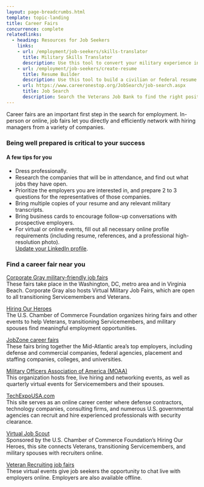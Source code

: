 ```yaml
---
layout: page-breadcrumbs.html
template: topic-landing
title: Career Fairs
concurrence: complete
relatedlinks:
  - heading: Resources for Job Seekers
    links:
    - url: /employment/job-seekers/skills-translator
      title: Military Skills Translator
      description: Use this tool to convert your military experience into civilian language that hiring managers can easily understand.
    - url: /employment/job-seekers/create-resume
      title: Resume Builder
      description: Use this tool to build a civilian or federal resume.
    - url: https://www.careeronestop.org/JobSearch/job-search.aspx
      title: Job Search
      description: Search the Veterans Job Bank to find the right position for you.
---
```

<div itemscope itemtype ="http://schema.org/HowTo">
<div class="va-introtext" itemprop="description">

Career fairs are an important first step in the search for employment. In-person or online, job fairs let you directly and efficiently network with hiring managers from a variety of companies.

</div>

<div itemprop="steps" itemscope itemtype ="http://schema.org/HowToSection">

<h3 itemprop="name">Being well prepared is critical to your success</h3>
<div itemprop="itemListElement">

#### A few tips for you

- Dress professionally.
- Research the companies that will be in attendance, and find out what jobs they have open.
- Prioritize the employers you are interested in, and prepare 2 to 3 questions for the representatives of those companies.
- Bring multiple copies of your resume and any relevant military transcripts.
- Bring business cards to encourage follow-up conversations with prospective employers.
- For virtual or online events, fill out all necessary online profile requirements (including resume, references, and a professional high-resolution photo). <br> [Update your LinkedIn profile](https://www.linkedin.com/).

</div>
</div>

<div itemprop="steps" itemscope itemtype ="http://schema.org/HowToSection">

<h3 itemprop="name">Find a career fair near you</h3>
<div itemprop="itemListElement">

[Corporate Gray military-friendly job fairs](https://www.corporategray.com/jobfairs) <br> These fairs take place in the Washington, DC, metro area and in Virginia Beach. Corporate Gray also hosts Virtual Military Job Fairs, which are open to all transitioning Servicemembers and Veterans.

[Hiring Our Heroes](https://www.uschamberfoundation.org/events/hiringfairs) <br> The U.S. Chamber of Commerce Foundation organizes hiring fairs and other events to help Veterans, transitioning Servicemembers, and military spouses find meaningful employment opportunities.

[JobZone career fairs](https://www.jobzoneonline.com/) <br> These fairs bring together the Mid-Atlantic area’s top employers, including defense and commercial companies, federal agencies, placement and staffing companies, colleges, and universities.

[Military Officers Association of America (MOAA)](http://www.moaa.org/) <br> This organization hosts free, live hiring and networking events, as well as quarterly virtual events for Servicemembers and their spouses.

[TechExpoUSA.com](https://techexpousa.com/) <br> This site serves as an online career center where defense contractors, technology companies, consulting firms, and numerous U.S. governmental agencies can recruit and hire experienced professionals with security clearance.

[Virtual Job Scout](https://www.virtualjobscout.org/) <br> Sponsored by the U.S. Chamber of Commerce Foundation’s Hiring Our Heroes, this site connects Veterans, transitioning Servicemembers, and military spouses with recruiters online.

[Veteran Recruiting job fairs](http://veteranrecruiting.com/) <br> These virtual events give job seekers the opportunity to chat live with employers online. Employers are also available offline.

</div>
</div>
</div>
